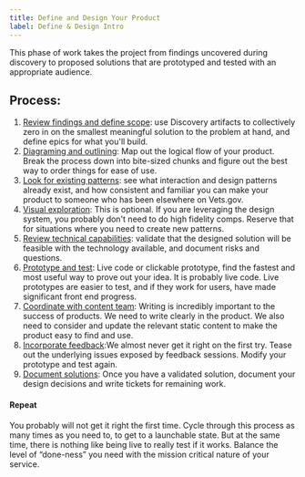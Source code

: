 ```yaml
---
title: Define and Design Your Product
label: Define & Design Intro
---
```

This phase of work takes the project from findings uncovered during discovery to proposed solutions that are prototyped and tested with an appropriate audience.

## Process:

1. [Review findings and define scope](./review-and-scope): use Discovery artifacts to collectively zero in on the smallest meaningful solution to the problem at hand, and define epics for what you'll build.
1. [Diagraming and outlining](./diagram-and-outline): Map out the logical flow of your product. Break the process down into bite-sized chunks and figure out the best way to order things for ease of use.
1. [Look for existing patterns](./design-conventions): see what interaction and design patterns already exist, and how consistent and familiar you can make your product to someone who has been elsewhere on Vets.gov.
1. [Visual exploration](./visual-exploration): This is optional. If you are leveraging the design system, you probably don't need to do high fidelity comps. Reserve that for situations where you need to create new patterns.
1. [Review technical capabilities](./review-technical-capabilities): validate that the designed solution will be feasible with the technology available, and document risks and questions.
1. [Prototype and test](./prototyping-and-testing): Live code or clickable prototype, find the fastest and most useful way to prove out your idea. It is probably live code. Live prototypes are easier to test, and if they work for users, have made significant front end progress.
1. [Coordinate with content team](./content-guide/coordinate-content): Writing is incredibly important to the success of products. We need to write clearly in the product. We also need to consider and update the relevant static content to make the product easy to find and use.
1. [Incorporate feedback](./incorporating-feedback):We almost never get it right on the first try. Tease out the underlying issues exposed by feedback sessions. Modify your prototype and test again.
1. [Document solutions](./document-solutions): Once you have a validated solution, document your design decisions and write tickets for remaining work.

#### Repeat
You probably will not get it right the first time. Cycle through this process as many times as you need to, to get to a launchable state. But at the same time, there is nothing like being live to really test if it works. Balance the level of “done-ness” you need with the mission critical nature of your service.
